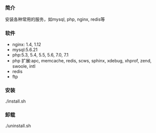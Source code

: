 ### 简介
安装各种常用的服务，如mysql, php, nginx, redis等

### 软件
* nginx: 1.4, 1.12
* mysql:5.6.21
* php:5.3, 5.4, 5.5, 5.6, 7.0, 7.1
* php 扩展:apc, memcache, redis, scws, sphinx,
          xdebug, xhprof, zend, swoole, intl 
* redis
* ftp 

### 安装
./install.sh  

### 卸载
./uninstall.sh 

